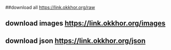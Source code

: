 ##download all https://link.okkhor.org/raw
## download images https://link.okkhor.org/images
## download json https://link.okkhor.org/json
